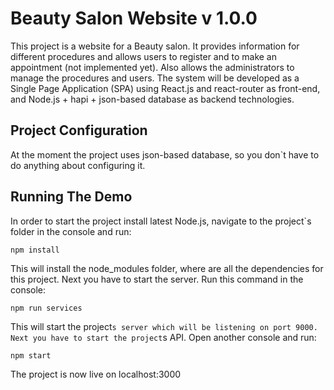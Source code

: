 # Beauty Salon Website v 1.0.0
This project is a website for a Beauty salon. It provides information for different procedures and allows users to
register and to make an appointment (not implemented yet). Also allows the administrators to manage the procedures and
users. The system will be developed as a Single Page Application (SPA) using React.js and react-router as front-end,
and Node.js + hapi + json-based database as backend technologies.
## Project Configuration
At the moment the project uses json-based database, so you don`t have to do anything about configuring it.
## Running The Demo
In order to start the project install latest Node.js, navigate to the project`s folder in the console and run:
```
npm install
```
This will install the node_modules folder, where are all the dependencies for this project. Next you have to start the
server. Run this command in the console:
```
npm run services
```
This will start the project`s server which will be listening on port 9000. Next you have to start the project`s API.
Open another console and run:
```
npm start
```
The project is now live on localhost:3000
